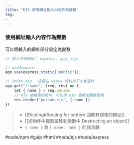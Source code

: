 ```yaml
---
title: "EJS 使用網址輸入內容作為變數"
tag: 
- 
---
```

### 使用網址輸入內容作為變數
可以將輸入的網址部分設定為變數
```js
// 匯入三個模組： express, app, ejs

// middleware
app.use(express.static("public"));

// index.ejs 一定要在 views 資料夾下才會運作
app.get("/:name", (req, res) => {
	let { name } = req.params
	// ejs 檔案後的物件，可以供 ejs 檔案當變數使用
	res.render("person.ejs", { name });
})
```

>- [[Routing#Routing for pattern 回應有規律的網址]]
> - [[從物件中提取屬性到變數中 Destructing an object]]
> - `{ name }` 為 `{ name: name }` 的語法糖

#node/npm #gulp #html #node/ejs #node/express 
